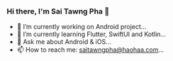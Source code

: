 ### Hi there, I'm Sai Tawng Pha 👋

- 🔭 I’m currently working on Android project...
- 🌱 I’m currently learning Flutter, SwiftUI and Kotlin...
- 💬 Ask me about Android & iOS...
- 📫 How to reach me: saitawngpha@haohaa.com...

